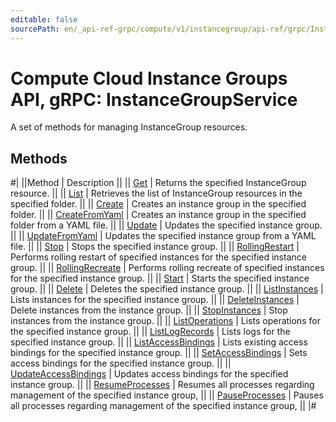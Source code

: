 ```yaml
---
editable: false
sourcePath: en/_api-ref-grpc/compute/v1/instancegroup/api-ref/grpc/InstanceGroup/index.md
---
```


# Compute Cloud Instance Groups API, gRPC: InstanceGroupService

A set of methods for managing InstanceGroup resources.

## Methods

#|
||Method | Description ||
|| [Get](get.md) | Returns the specified InstanceGroup resource. ||
|| [List](list.md) | Retrieves the list of InstanceGroup resources in the specified folder. ||
|| [Create](create.md) | Creates an instance group in the specified folder. ||
|| [CreateFromYaml](createFromYaml.md) | Creates an instance group in the specified folder from a YAML file. ||
|| [Update](update.md) | Updates the specified instance group. ||
|| [UpdateFromYaml](updateFromYaml.md) | Updates the specified instance group from a YAML file. ||
|| [Stop](stop.md) | Stops the specified instance group. ||
|| [RollingRestart](rollingRestart.md) | Performs rolling restart of specified instances for the specified instance group. ||
|| [RollingRecreate](rollingRecreate.md) | Performs rolling recreate of specified instances for the specified instance group. ||
|| [Start](start.md) | Starts the specified instance group. ||
|| [Delete](delete.md) | Deletes the specified instance group. ||
|| [ListInstances](listInstances.md) | Lists instances for the specified instance group. ||
|| [DeleteInstances](deleteInstances.md) | Delete instances from the instance group. ||
|| [StopInstances](stopInstances.md) | Stop instances from the instance group. ||
|| [ListOperations](listOperations.md) | Lists operations for the specified instance group. ||
|| [ListLogRecords](listLogRecords.md) | Lists logs for the specified instance group. ||
|| [ListAccessBindings](listAccessBindings.md) | Lists existing access bindings for the specified instance group. ||
|| [SetAccessBindings](setAccessBindings.md) | Sets access bindings for the specified instance group. ||
|| [UpdateAccessBindings](updateAccessBindings.md) | Updates access bindings for the specified instance group. ||
|| [ResumeProcesses](resumeProcesses.md) | Resumes all processes regarding management of the specified instance group, ||
|| [PauseProcesses](pauseProcesses.md) | Pauses all processes regarding management of the specified instance group, ||
|#